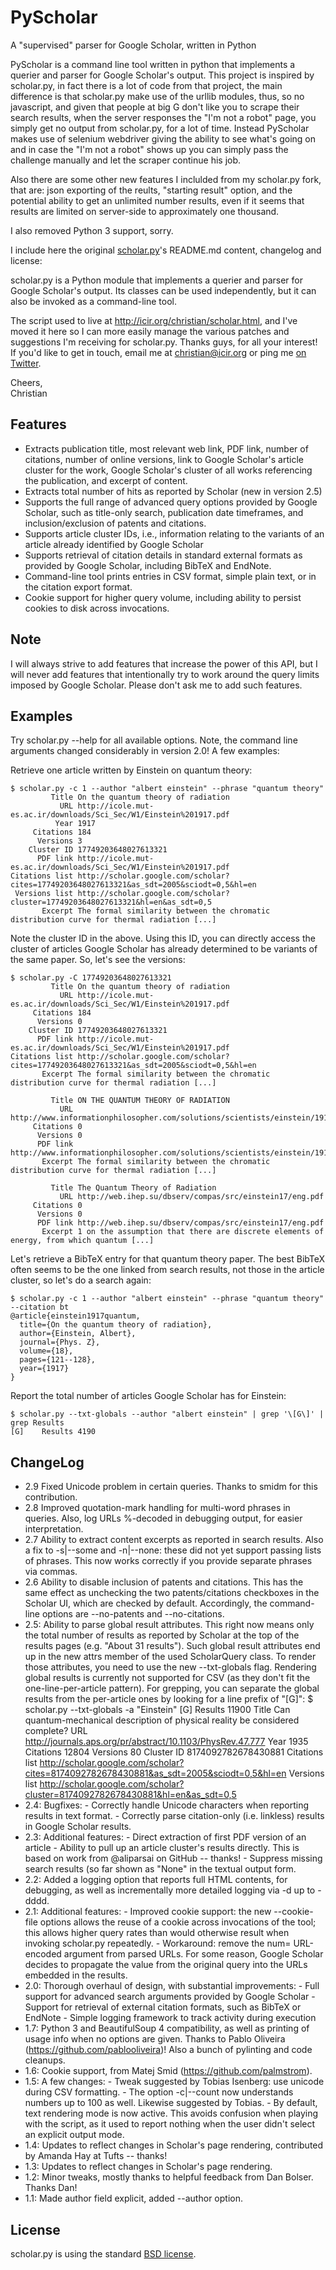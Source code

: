 # PyScholar
A "supervised" parser for Google Scholar, written in Python

PyScholar is a command line tool written in python that implements a querier and parser for Google Scholar's output. This project is inspired by scholar.py, in fact there is a lot of code from that project, the main difference is that scholar.py make use of the urllib modules, thus, so no javascript, and given that people at big G don't like you to scrape their search results, when the server responses the "I'm not a robot" page, you simply get no output from scholar.py, for a lot of time. Instead PyScholar makes use of selenium webdriver giving the ability to see what's going on and in case the "I'm not a robot" shows up you can simply pass the challenge manually and let the scraper continue his job.

Also there are some other new features I inclulded from my scholar.py fork, that are: json exporting of the reults, "starting result" option, and the potential ability to get an unlimited number results, even if it seems that results are limited on server-side to approximately one thousand.

I also removed Python 3 support, sorry.

I include here the original [scholar.py](https://github.com/ckreibich/scholar.py)'s README.md content, changelog and license:

scholar.py is a Python module that implements a querier and parser for Google Scholar's output. Its classes can be used independently, but it can also be invoked as a command-line tool.

The script used to live at http://icir.org/christian/scholar.html, and I've moved it here so I can more easily manage the various patches and suggestions I'm receiving for scholar.py. Thanks guys, for all your interest! If you'd like to get in touch, email me at christian@icir.org or ping me [on Twitter](http://twitter.com/ckreibich).

Cheers,<br>
Christian

Features
--------

* Extracts publication title, most relevant web link, PDF link, number of citations, number of online versions, link to Google Scholar's article cluster for the work, Google Scholar's cluster of all works referencing the publication, and excerpt of content.
* Extracts total number of hits as reported by Scholar (new in version 2.5)
* Supports the full range of advanced query options provided by Google Scholar, such as title-only search, publication date timeframes, and inclusion/exclusion of patents and citations.
* Supports article cluster IDs, i.e., information relating to the variants of an article already identified by Google Scholar
* Supports retrieval of citation details in standard external formats as provided by Google Scholar, including BibTeX and EndNote.
* Command-line tool prints entries in CSV format, simple plain text, or in the citation export format.
* Cookie support for higher query volume, including ability to persist cookies to disk across invocations.

Note
----

I will always strive to add features that increase the power of this
API, but I will never add features that intentionally try to work
around the query limits imposed by Google Scholar. Please don't ask me
to add such features.

Examples
--------

Try scholar.py --help for all available options. Note, the command line arguments changed considerably in version 2.0! A few examples:

Retrieve one article written by Einstein on quantum theory:

    $ scholar.py -c 1 --author "albert einstein" --phrase "quantum theory"
             Title On the quantum theory of radiation
               URL http://icole.mut-es.ac.ir/downloads/Sci_Sec/W1/Einstein%201917.pdf
              Year 1917
         Citations 184
          Versions 3
        Cluster ID 17749203648027613321
          PDF link http://icole.mut-es.ac.ir/downloads/Sci_Sec/W1/Einstein%201917.pdf
    Citations list http://scholar.google.com/scholar?cites=17749203648027613321&as_sdt=2005&sciodt=0,5&hl=en
     Versions list http://scholar.google.com/scholar?cluster=17749203648027613321&hl=en&as_sdt=0,5
           Excerpt The formal similarity between the chromatic distribution curve for thermal radiation [...]


Note the cluster ID in the above. Using this ID, you can directly access the cluster of articles Google Scholar has already determined to be variants of the same paper. So, let's see the versions:

    $ scholar.py -C 17749203648027613321
             Title On the quantum theory of radiation
               URL http://icole.mut-es.ac.ir/downloads/Sci_Sec/W1/Einstein%201917.pdf
         Citations 184
          Versions 0
        Cluster ID 17749203648027613321
          PDF link http://icole.mut-es.ac.ir/downloads/Sci_Sec/W1/Einstein%201917.pdf
    Citations list http://scholar.google.com/scholar?cites=17749203648027613321&as_sdt=2005&sciodt=0,5&hl=en
           Excerpt The formal similarity between the chromatic distribution curve for thermal radiation [...]

             Title ON THE QUANTUM THEORY OF RADIATION
               URL http://www.informationphilosopher.com/solutions/scientists/einstein/1917_Radiation.pdf
         Citations 0
          Versions 0
          PDF link http://www.informationphilosopher.com/solutions/scientists/einstein/1917_Radiation.pdf
           Excerpt The formal similarity between the chromatic distribution curve for thermal radiation [...]
    
             Title The Quantum Theory of Radiation
               URL http://web.ihep.su/dbserv/compas/src/einstein17/eng.pdf
         Citations 0
          Versions 0
          PDF link http://web.ihep.su/dbserv/compas/src/einstein17/eng.pdf
           Excerpt 1 on the assumption that there are discrete elements of energy, from which quantum [...]


Let's retrieve a BibTeX entry for that quantum theory paper. The best BibTeX often seems to be the one linked from search results, not those in the article cluster, so let's do a search again:

    $ scholar.py -c 1 --author "albert einstein" --phrase "quantum theory" --citation bt
    @article{einstein1917quantum,
      title={On the quantum theory of radiation},
      author={Einstein, Albert},
      journal={Phys. Z},
      volume={18},
      pages={121--128},
      year={1917}
    }

Report the total number of articles Google Scholar has for Einstein:

    $ scholar.py --txt-globals --author "albert einstein" | grep '\[G\]' | grep Results
    [G]    Results 4190


ChangeLog
---------
* 2.9   Fixed Unicode problem in certain queries. Thanks to smidm for
      this contribution.
* 2.8   Improved quotation-mark handling for multi-word phrases in
      queries. Also, log URLs %-decoded in debugging output, for
      easier interpretation.
* 2.7   Ability to extract content excerpts as reported in search results.
      Also a fix to -s|--some and -n|--none: these did not yet support
      passing lists of phrases. This now works correctly if you provide
      separate phrases via commas.
* 2.6   Ability to disable inclusion of patents and citations. This
      has the same effect as unchecking the two patents/citations
      checkboxes in the Scholar UI, which are checked by default.
      Accordingly, the command-line options are --no-patents and
      --no-citations.
* 2.5:  Ability to parse global result attributes. This right now means
      only the total number of results as reported by Scholar at the
      top of the results pages (e.g. "About 31 results"). Such
      global result attributes end up in the new attrs member of the
      used ScholarQuery class. To render those attributes, you need
      to use the new --txt-globals flag.
      Rendering global results is currently not supported for CSV
      (as they don't fit the one-line-per-article pattern). For
      grepping, you can separate the global results from the
      per-article ones by looking for a line prefix of "[G]":
      $ scholar.py --txt-globals -a "Einstein"
      [G]    Results 11900
               Title Can quantum-mechanical description of physical reality be considered complete?
                 URL http://journals.aps.org/pr/abstract/10.1103/PhysRev.47.777
                Year 1935
           Citations 12804
            Versions 80
             Cluster ID 8174092782678430881
      Citations list http://scholar.google.com/scholar?cites=8174092782678430881&as_sdt=2005&sciodt=0,5&hl=en
       Versions list http://scholar.google.com/scholar?cluster=8174092782678430881&hl=en&as_sdt=0,5
* 2.4:  Bugfixes:
      - Correctly handle Unicode characters when reporting results
        in text format.
      - Correctly parse citation-only (i.e. linkless) results in
        Google Scholar results.
* 2.3:  Additional features:
      - Direct extraction of first PDF version of an article
      - Ability to pull up an article cluster's results directly.
      This is based on work from @aliparsai on GitHub -- thanks!
      - Suppress missing search results (so far shown as "None" in
        the textual output form.
* 2.2:  Added a logging option that reports full HTML contents, for
      debugging, as well as incrementally more detailed logging via
      -d up to -dddd.
* 2.1:  Additional features:
      - Improved cookie support: the new --cookie-file options
        allows the reuse of a cookie across invocations of the tool;
        this allows higher query rates than would otherwise result
        when invoking scholar.py repeatedly.
      - Workaround: remove the num= URL-encoded argument from parsed
        URLs. For some reason, Google Scholar decides to propagate
        the value from the original query into the URLs embedded in
        the results.
* 2.0:  Thorough overhaul of design, with substantial improvements:
      - Full support for advanced search arguments provided by
        Google Scholar
      - Support for retrieval of external citation formats, such as
        BibTeX or EndNote
      - Simple logging framework to track activity during execution
* 1.7:  Python 3 and BeautifulSoup 4 compatibility, as well as printing
      of usage info when no options are given. Thanks to Pablo
      Oliveira (https://github.com/pablooliveira)!
      Also a bunch of pylinting and code cleanups.
* 1.6:  Cookie support, from Matej Smid (https://github.com/palmstrom).
* 1.5:  A few changes:
      - Tweak suggested by Tobias Isenberg: use unicode during CSV
        formatting.
      - The option -c|--count now understands numbers up to 100 as
        well. Likewise suggested by Tobias.
      - By default, text rendering mode is now active. This avoids
        confusion when playing with the script, as it used to report
        nothing when the user didn't select an explicit output mode.
* 1.4:  Updates to reflect changes in Scholar's page rendering,
      contributed by Amanda Hay at Tufts -- thanks!
* 1.3:  Updates to reflect changes in Scholar's page rendering.
* 1.2:  Minor tweaks, mostly thanks to helpful feedback from Dan Bolser.
      Thanks Dan!
* 1.1:  Made author field explicit, added --author option.


License
-------

scholar.py is using the standard [BSD license](http://opensource.org/licenses/BSD-2-Clause).
